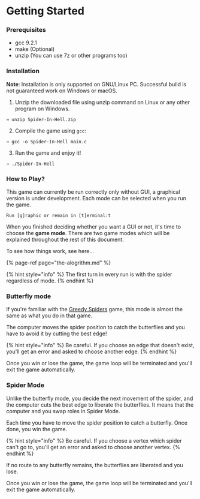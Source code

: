 # Getting Started

### Prerequisites

* gcc 9.2.1
* make \(Optional\)
* unzip \(You can use 7z or other programs too\)

### Installation

**Note**: Installation is only supported on GNU/Linux PC. Successful build is not guaranteed work on Windows or macOS.

1. Unzip the downloaded file using unzip command on Linux or any other program on Windows.

```text
➔ unzip Spider-In-Hell.zip
```

2.  Compile the game using `gcc`:

```text
➔ gcc -o Spider-In-Hell main.c
```

3. Run the game and enjoy it!

```text
➔ ./Spider-In-Hell
```

### How to Play?

This game can currently be run correctly only without GUI, a graphical version is under development. Each mode can be selected when you run the game.

```text
Run [g]raphic or remain in [t]erminal:t
```

When you finished deciding whether you want a GUI or not, it's time to choose the **game mode**. There are two game modes which will be explained throughout the rest of this document.



To see how things work, see here...

{% page-ref page="the-alogrithm.md" %}

{% hint style="info" %}
The first turn in every run is with the spider regardless of mode.
{% endhint %}

### Butterfly mode

If you're familiar with the [Greedy Spiders](http://greedyspiders.com/) game, this mode is almost the same as what you do in that game.

The computer moves the spider position to catch the butterflies and you have to avoid it by cutting the best edge!

{% hint style="info" %}
Be careful. If you choose an edge that doesn't exist, you'll get an error and asked to choose another edge.
{% endhint %}

Once you win or lose the game, the game loop will be terminated and you'll exit the game automatically.

###

### Spider Mode

Unlike the butterfly mode, you decide the next movement of the spider, and the computer cuts the best edge to liberate the butterflies. It means that the computer and you swap roles in Spider Mode.

Each time you have to move the spider position to catch a butterfly. Once done, you win the game.

{% hint style="info" %}
Be careful. If you choose a vertex which spider can't go to, you'll get an error and asked to choose another vertex.
{% endhint %}

If no route to any butterfly remains, the butterflies are liberated and you lose.

Once you win or lose the game, the game loop will be terminated and you'll exit the game automatically.

